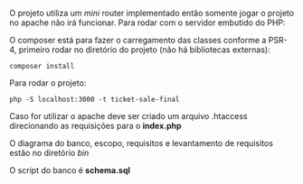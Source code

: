 O projeto utiliza um *mini* router implementado então somente jogar o projeto no apache não irá funcionar. Para rodar com o servidor embutido do PHP: 

O composer está para fazer o carregamento das classes conforme a PSR-4, primeiro rodar no diretório do projeto (não há bibliotecas externas):

``composer install``

Para rodar o projeto:

``php -S localhost:3000 -t ticket-sale-final``

Caso for utilizar o apache deve ser criado um arquivo .htaccess direcionando as requisições para o **index.php**

O diagrama do banco, escopo, requisitos e levantamento de requisitos estão no diretório *bin*

O script do banco é **schema.sql**